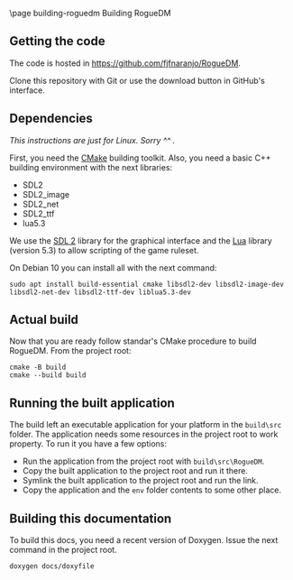\page building-roguedm Building RogueDM

## Getting the code

The code is hosted in https://github.com/fjfnaranjo/RogueDM.

Clone this repository with Git or use the download button in GitHub's
interface.

## Dependencies

*This instructions are just for Linux. Sorry ^^ .*

First, you need the [CMake](https://cmake.org) building toolkit. Also, you need
a basic C++ building environment with the next libraries:

* SDL2
* SDL2_image
* SDL2_net
* SDL2_ttf
* lua5.3

We use the [SDL 2](https://www.libsdl.org) library for the graphical interface
and the [Lua](https://www.lua.org) library (version 5.3) to allow scripting of
the game ruleset.

On Debian 10 you can install all with the next command:

```
sudo apt install build-essential cmake libsdl2-dev libsdl2-image-dev libsdl2-net-dev libsdl2-ttf-dev liblua5.3-dev
```

## Actual build

Now that you are ready follow standar's CMake procedure to build RogueDM. From
the project root:

```
cmake -B build
cmake --build build
```

## Running the built application

The build left an executable application for your platform in the `build\src`
folder. The application needs some resources in the project root to work
property. To run it you have a few options:

* Run the application from the project root with `build\src\RogueDM`.
* Copy the built application to the project root and run it there.
* Symlink the built application to the project root and run the link.
* Copy the application and the `env` folder contents to some other place.

## Building this documentation

To build this docs, you need a recent version of Doxygen. Issue the next
command in the project root.

`doxygen docs/doxyfile`
